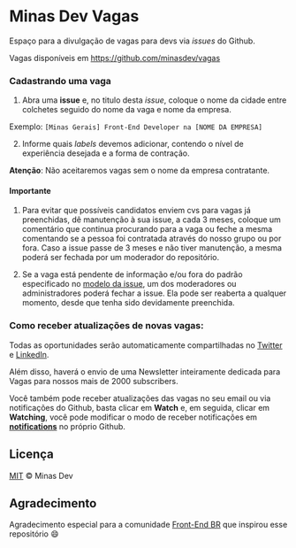 # Minas Dev Vagas

Espaço para a divulgação de vagas para devs via _issues_ do Github.

Vagas disponíveis em https://github.com/minasdev/vagas

### Cadastrando uma vaga

1. Abra uma **issue** e, no titulo desta _issue_, coloque o nome da cidade entre colchetes seguido do nome da vaga e nome da empresa.

Exemplo: `[Minas Gerais] Front-End Developer na [NOME DA EMPRESA]`

2. Informe quais _labels_ devemos adicionar, contendo o nível de experiência desejada e a forma de contração.

**Atenção**: Não aceitaremos vagas sem o nome da empresa contratante.

#### Importante

1. Para evitar que possíveis candidatos enviem cvs para vagas já preenchidas, dê manutenção à sua issue, a cada 3 meses, coloque um comentário que continua procurando para a vaga ou feche a mesma comentando se a pessoa foi contratada através do nosso grupo ou por fora. Caso a issue passe de 3 meses e não tiver manutenção, a mesma poderá ser fechada por um moderador do repositório.

2. Se a vaga está pendente de informação e/ou fora do padrão especificado no [modelo da issue](https://github.com/minasdev/vagas/blob/master/.github/ISSUE_TEMPLATE/adicionar-nova-vaga.md), um dos moderadores ou administradores poderá fechar a issue. Ela pode ser reaberta a qualquer momento, desde que tenha sido devidamente preenchida.

### Como receber atualizações de novas vagas:

Todas as oportunidades serão automaticamente compartilhadas no [Twitter](https://twitter.com/minasdev) e [LinkedIn](https://linkedin.com/company/minasdev).

Além disso, haverá o envio de uma Newsletter inteiramente dedicada para Vagas para nossos mais de 2000 subscribers.

Você também pode receber atualizações das vagas no seu email ou via notificações do Github, basta clicar em **Watch** e, em seguida, clicar em **Watching**, você pode modificar o modo de receber notificações em **[notifications](https://github.com/settings/notifications)** no próprio Github.

## Licença

[MIT](/LICENSE) &copy; Minas Dev

## Agradecimento

Agradecimento especial para a comunidade [Front-End BR](https://github.com/frontendbr) que inspirou esse repositório :smile:
